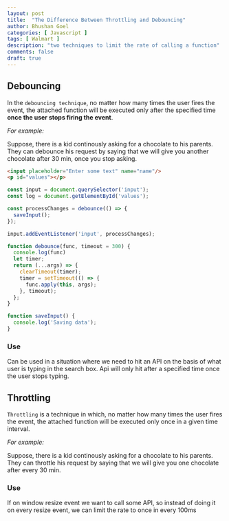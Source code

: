 ```yaml
---
layout: post
title:  "The Difference Between Throttling and Debouncing"
author: Bhushan Goel
categories: [ Javascript ]
tags: [ Walmart ]
description: "two techniques to limit the rate of calling a function"
comments: false
draft: true
---
```


## Debouncing
In the `debouncing technique`, no matter how many times the user fires the event, the attached function will be executed only after the specified time **once the user stops firing the event**.

*For example:*

Suppose, there is a kid continously asking for a chocolate to his parents. They can debounce his request by saying that we will give you another chocolate after 30 min, once you stop asking.

```html
<input placeholder="Enter some text" name="name"/>
<p id="values"></p>
```

```js
const input = document.querySelector('input');
const log = document.getElementById('values');

const processChanges = debounce(() => {
  saveInput();
});

input.addEventListener('input', processChanges);

function debounce(func, timeout = 300) {
  console.log(func)
  let timer;
  return (...args) => {
    clearTimeout(timer);
    timer = setTimeout(() => {
      func.apply(this, args);
    }, timeout);
  };
}

function saveInput() {
  console.log('Saving data');
}
```

### Use
Can be used in a situation where we need to hit an API on the basis of what user is typing in the search box. Api will only hit after a specified time once the user stops typing.

## Throttling
`Throttling` is a technique in which, no matter how many times the user fires the event, the attached function will be executed only once in a given time interval.

*For example:*

Suppose, there is a kid continously asking for a chocolate to his parents. They can throttle his request by saying that we will give you one chocolate after every 30 min.

### Use
If on window resize event we want to call some API, so instead of doing it on every resize event, we can limit the rate to once in every 100ms